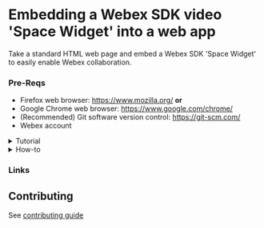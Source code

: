 [Add Webex photo]: # 
# Embedding a Webex SDK video 'Space Widget' into a web app

Take a standard HTML web page and embed a Webex SDK 'Space Widget' to easily enable Webex collaboration.
 
[Add a gif of end product]: #  

### Pre-Reqs
- Firefox web browser: https://www.mozilla.org/
**or**
- Google Chrome web browser: https://www.google.com/chrome/
- (Recommended) Git software version control: https://git-scm.com/
- Webex account

<details>
<summary>Tutorial</summary>

### Installation
To embed a Space Widget into a web page, we first need to have a web page! A basic HTML/CSS project for the fictitious 'OneBank' company can be downloaded from GitHub, or cloned via Git:

#### Clone repo 
```
git clone https://github.com/CiscoDevNet/devnet-express-cloud-collab-code-samples.git
cd /devnet-express-cloud-collab-code-samples/itp/collab-spark-video-sdk-widget-meet
```
#### Obtain Webex access token and create a bot

[Webex Access Token!](https://developer.webex.com/docs/getting-started)
[Webex Bot Here!](https://developer.webex.com/docs/bots)
> Note: The widgets require that you define your Webex integration application with the `spark:all` permission scope
> Important: Copy bot email and API token for later use

#### Configure

1. Navigate to `/devnet-express-cloud-collab-code-samples/itp/collab-spark-video-sdk-widget-meet/onebank`
2. Open `webex-teams.html`
  -- make the needed modifications to this file. Save and test it out
3. Load up the main web application file onebank.html into your editor
  - Find Line 69, which defines the blue button on the page labeled 'Ask Sandy':
 `<input type='submit' value='Ask Sandy' name='submit' class='submit' onclick='' />`
> Note: the `oneclick` handler is empty
4. Place `window.open("webex-teams.html","","height=500,width=450")` inside the `onclick=''`
> Example:  
```
<input type='submit' value='Ask Sandy' name='submit' class='submit' onclick='window.open("webex-teams.html","","height=500,width=450")' />

```
#### Test Configuration

1. Open the onebank.html file in your browser
2. Right-click on the 'Ask Sandy' button, and choose Inspect Element
> Note: You should see the window.open JavaScript code you entered above:
3. Click 'Ask Sandy'
4. Check to see that your pop-up window appears, and automatically starts loading the Webex Space Widget. Collaborate away!
</details>

<details>
<summary>How-to</summary>
Overview
Webex is a cloud service providing persistent chat, room-based collaboration, WebRTC video conferencing, and more. Developers can easily integrate solutions with Webex via the Webex REST API - for example to add Webex messaging features to an app user interface, or to automate sending Webex messages to rooms based on business system or real-world events.

Screen Shot

In addition to automating the messaging features of Webex via the REST API, developers can also integrate the rich real-time collaboration features of Webex - including voice, video, file-sharing, and more - via the Webex widgets docs.

In this Lab we will focus on the Space Widget, which makes it easy to place a full-featured Webex user-interface directly into any HTML web application.

What's a widget?
A Webex SDK widget provides a (mostly) self-contained HTML/CSS user-interface (built using the React JavaScript framework) providing Webex functionality that lives in an HTML "container" element in a web page.

Embedded

Typically the container is a <div> element which is given a position in the page layout by virtue of its inclusion in the page HTML, as well as a specified height and width that can be adjusted to fit the application needs and/or responsive design.

All of the functionality inside the widget container - the JavaScript logic, WebRTC media management, event-processing, back-end signaling, etc. - is handled by a JavaScript bundle that is incorporated into the HTML via a <script> import element, such as:

<script src="https://code.s4d.io/widget-space/latest/bundle.js"></script>
Widget types
Currently there are two Webex widgets. The first is a Space Widget that encapsulates the messaging, video calling, file-management, etc. functionality of a Webex 1-to-1 or group Space:

Embedded

Note that the Space Widget will represent usage of Webex from one user, and to either another user (for a 1-on-1 collaboration) or a group Space. When the widget is initialized (which can happen statically based on info in the HTML at the time the page loads, or dynamically via JavaScript) it automatically connects to the Webex cloud and launches into the 1-on-1 or Space user-interface.

The second available widget is the Recents Widget which wraps the functionality of the 'recent conversation' list found in the Webex clients. This Widget lists recent/unread Spaces, as well as provides JavaScript hooks and events for tying the Recents Widget to a Space Widget to coordinate selecting Spaces and updating the UI on incoming calls, messages, etc.

Embedded

In this Lab we will be experimenting with the Space Widget.

Widget code management
There are two basic methods for delivering widget source code (which will end up being a bundle.js JavaScript library imported into the web app):

You can download and compile the Webex widget source code project from GitHub, which will output a bundle.js file, then manage and deliver that bundle.js along with the rest of your web app source files.
You can rely on the Webex cloud content delivery network (CDN) to serve the bundle.js dynamically via a simple URL reference.
There are advantages to either approach. By compiling/managing the widget code yourself you can guarantee a set of functionality and features that you and your users have verified, but you will have to maintain the widget code base and manage any future updates or fixes. If you use the CDN delivery method, then your app does not have to manage (or even serve) the widget code and any new features or security updates are available immediately and automatically; however, you lose some control over the exact version/features of the widget and are reliant on the CDN being reachable/available.

In this lab we will use the Webex CDN to serve the widget code and CSS.

Step 1: Download the sample code project
To embed a Space Widget into a web page, we first need to have a web page! A basic HTML/CSS project for the fictitious 'OneBank' company can be downloaded from GitHub, or cloned via Git:

git clone https://github.com/CiscoDevNet/devnet-express-cloud-collab-code-samples.git
Note: we will be using the project in the folder ../devnet-express-cloud-collab-code-samples/itp/collab-spark-video-sdk-widget-meet

  Step 2: Obtaining the Webex access token
Webex for Developers

https://developer.webex.com
To try out a 1-on-1 widget video call, we will need information about two Webex user accounts: one being the From user - on whose behalf we will be making the call - the other being the To user, that is, the target person who we want to make a call to. (A Webex widget can also connect to a group Space, but in this exercise we will be performing a 1-on-1 connection.)

As a secure platform, Webex requires that our web application has the proper authorization to act on behalf of the From user. If you are familiar with the Webex REST API, you may know that you will need an access token to perform API operations - the widgets are no different: you will need to obtain a Webex access token for your From user to use the widget.

There are a several ways of obtaining a Webex API access token:

You can grab a "personal access token" by simply logging into the Webex for Developers site, then clicking Documentation / Getting Started: https://developer.webex.com/docs/api/getting-started

Note, this 'developer' access token has full API permissions, but expires after a relatively short time. You can use this token for development purposes (as we will here), but you should not use this kind of token in production

By creating a Webex 'bot' application account. Anyone can create a bot account, and use the generated bot access token to perform actions on behalf of the bot user.

However, note that any calls made using this access token will appear to be coming from the bot account (not an actual user), which may not be what you want. In addition, your app will need to ship with this access token embedded in it and send it to client-side code, making it vulnerable to exposure

By using the Webex OAuth mechanism and request flow, your web application can allow individual Webex users to login to your app, providing your application with a limited-life-time access token which your app can use to perform API operations on the user's behalf (like place a video call)

Note, the widgets require that you define your Webex integration application with the spark:all permission scope

For more details on Webex OAuth2 authentication, see Webex for Developers - Apps & OAuth

By dynamically creating (or reusing) a Guest User Webex account and authenticating it via a JSON Web Token (JWT).

This authentication mechanism lets you create application users on-the-fly, and requires creating a Guest Issuer application type

Let's grab the 'From' access token
Log in to the Webex developer page using the From user account (which could just be your personal account)

Once logged in, navigate to the Documentation / Getting Started page: https://developer.webex.com/docs/api/getting-started

Copy your developer access token and place it in a safe place, as you'll be using it in future steps of this lab:

Developer Access Token

The target user
Specifying the target user is a lot easier! To use the Space Widget to place a 1-on-1 video call, we will need either the Webex user email account or the user's Webex API unique ID. In this exercise we will simply use the Webex email address of another account you want to try to make a call to.

Double Check: Don't use the same account for both the From access token and the To target email account - your widget will not be able to load. You may want to create a second free account with a separate email

Makes sure you have a device (like your mobile phone, or a friend's phone) that is logged into Webex using the To user account, so we can test our video call functionality in a bit...
  
Step 3: Making a simple widget video test call
Now that you have identified your From user's access token, and your To user's email address, let's create a super simple web page to test the Webex Space Widget video call functionality:

From your file explorer or from the command line, navigate into the sample project code downloaded previously with Git. Look for a file named webex-teams.html in the directory:

 ../devnet-express-cloud-collab-code-samples/itp/collab-spark-video-sdk-widget-meet/onebank
Using your favorite text editor, go ahead and open up webex-teams.html for editing

Note: You may find a light-weight 'developer' editor with syntax-highlighting helpful, like Visual Studio Code

 <!-- Latest compiled and minified CSS -->
 <link rel="stylesheet" href="https://code.s4d.io/widget-space/production/main.css">
 <!-- Latest compiled and minified JavaScript -->
 <script src="https://code.s4d.io/widget-space/production/bundle.js"></script>

 <div
 class="webexteams-widget"
 data-toggle="webex-space"
 data-access-token="WEBEX_TEAMS_ACCESS_TOKEN"
 data-destination-id="TARGET_USER_EMAIL"
 data-destination-type="email"
 />
Let's take a look at the HTML code for this page and see what's going on:

Line 2: Via this <link> reference to the Webex CDN server, the page retrieves the latest CSS style data for the widget:

<link rel="stylesheet" href="https://code.s4d.io/widget-space/production/main.css">
Line 4: Via this <script> element, the core Space Widget JavaScript code is downloaded from the Webex CDN:

<script src="https://code.s4d.io/widget-space/production/bundle.js"></script>
Line 6-12: Here an HTML <div> element is defined, which represents the browser layout 'real estate' where the Space Widget loads and runs (in this case, taking up the entire browser window).

Note there is no explicit content in the <div> itself, but there are some special HTML element attributes that identify this <div> as the target for loading the widget code, as well as identifying the From and To users:

<div
class="webexteams-widget"
data-toggle="webex-space"
data-access-token="WEBEX_TEAMS_ACCESS_TOKEN"
data-destination-id="TARGET_USER_EMAIL"
data-destination-type="email"
/>
Looking more closely at the special <div> attributes:

data-toggle: this attribute identifies the type of Webex widget that should be loaded. webex-space represents the Space Widget type we're experimenting with in this lab

data-access-token: this value should be the Webex access token of the From user previously identified

data-destination-id: this is the unique identifier of the To user - the person we want to make a video call to

data-destination-type: this is the "type" of the destination Id just above - in this case it will be email

Let's go ahead and make the needed modifications to this file and test it out:

Go ahead and modify the attribute values for WEBEX_TEAMS_ACCESS_TOKEN and TARGET_USER_EMAIL with the appropriate values identified in the previous steps.

Be sure to Save the file!

Using either Firefox or Google Chrome, open the webex-teams.html file and let's see what happens!

If everything went well, you should see a Webex-like user interface representing the details of a 1-on-1 collaboration session between your From user and your To user.

Note you can send messages, share files, and even switch to the Call activity via the activities menu button activity button and make a video call

Note: as this is a simple page where the <div> element is not constrained to any particular set of height/width parameters, the Webex widget UI takes up the entire browser window area

Go ahead and terminate any calls in progress and close your widget browser window.

  Step 4: Modifying the main application page
Let's use this bit of code we just tested to embed Webex Space Widget functionality in a 'real' web page!

Load up the main web application file onebank.html into your editor

Find Line 69, which defines the blue button on the page labeled 'Ask Sandy':

 <input type='submit' value='Ask Sandy' name='submit' class='submit' onclick='' />
Note that the onclick event-handler attribute is currently empty

Carefully place the following JavaScript code inside the onclick handler quotes:

 window.open("webex-teams.html","","height=500,width=450")
like so:

 <input type='submit' value='Ask Sandy' name='submit' class='submit' onclick='window.open("webex-teams.html","","height=500,width=450")' />
Double Check: be sure to keep your single-quotes and double-quotes straight (and matched up), and make sure your result looks exactly like the above snippet

Go ahead and Save the file

What Does the Code Do?
By providing some JavaScript code for the <input> button's onclick handler, we have turned what was a previously function-less 'Ask Sandy' button into an active button.

When this button is clicked, it executes the specified JavaScript code, which will open a 'pop-up' window (or possibly a new tab, depending on your browser preferences) and load it with the contents of the webex-teams.html page.

Note we've also provided height and a width parameters to keep the size of the pop-up window constrained so we can continue to view most of the main web app content

Check your work
Open the onebank.html file in your browser

Right-click on the 'Ask Sandy' button, and choose Inspect Element

Note that you should see the window.open JavaScript code you entered above:

inspect

(You can close the browser tools window at this point)

Click 'Ask Sandy'

Check to see that your pop-up window appears, and automatically starts loading the Webex Space Widget. Collaborate away!
  
Step 5: Don't try this at home
Please note that this sample app is quite simplistic, in order to quickly demonstrate the basic widget functionality. A production-quality application would likely implement many of the below enhancements:

Use OAuth to dynamically (and securely) obtain the From user's Webex access token: Remember to configure your Webex integration to use and request the spark:all scope

Dynamically create/load the widget container: This sample 'hard codes' all of the HTML code and special attributes needed to instantiate the widget. It is certainly possible to use JavaScript and the browser DOM, along with some special objects present in the Webex widget JavaScript import, to create/instantiate/destroy widgets and their containers as needed by the app

Integrate the page and widgets with Webex widget JavaScript events and 'hook' functions: The widgets expose events (such as when new messages are created, or a new video call is started) that you can use to more tightly integrate your app's user experience with the widget functionality

Re-skin or customize the look and feel of the widgets: The Webex widget code is fully open source, and,depending on your level of experience and willingness to get your hands dirty, it is quite possible to modify that code (that is, to change the CSS and other graphics) to suit your application needs

For more details about the Webex widgets functionality, API references and links to the source code repositories, see the Webex Widgets page.

</details>

### Links
[webex]: https://developer.webex.com
[emacs]: https://www.gnu.org/software/emacs/

## Contributing
See [contributing guide](.github/CONTRIBUTING.md)
